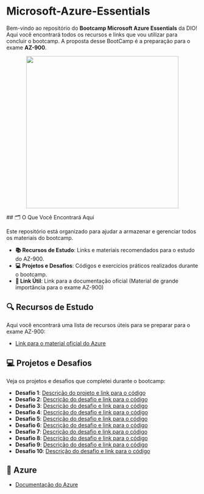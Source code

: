 # Microsoft-Azure-Essentials
Bem-vindo ao repositório do **Bootcamp Microsoft Azure Essentials** da DIO! Aqui você encontrará todos os recursos e links que vou utilizar para concluir o bootcamp. A proposta desse BootCamp é a preparação para o exame **AZ-900**.
<p align="center">
<img width="400" src="https://c.tenor.com/hPN0rA8xC5wAAAAM/work-homework.gif">
</p>
## 🗂️ O Que Você Encontrará Aqui

Este repositório está organizado para ajudar a armazenar e gerenciar todos os materiais do bootcamp.

- **📚 Recursos de Estudo**: Links e materiais recomendados para o estudo do AZ-900.
- **💻 Projetos e Desafios**: Códigos e exercícios práticos realizados durante o bootcamp.
- **🔗 Link Útil**: Link para a documentação oficial (Material de grande importância para o exame AZ-900)

## 🔍 Recursos de Estudo

Aqui você encontrará uma lista de recursos úteis para se preparar para o exame AZ-900:

- [Link para o material oficial do Azure](https://docs.microsoft.com/azure/)

## 💻 Projetos e Desafios

Veja os projetos e desafios que completei durante o bootcamp:

- **Desafio 1**: [Descrição do projeto e link para o código](https://github.com/iurynovarino/Microsoft-Azure-Essentials/blob/main/Desafio%2301%20-%20Cria%C3%A7%C3%A3o-de-VM-em-Azure.md)
- **Desafio 2**: [Descrição do desafio e link para o código](https://github.com/iurynovarino/Microsoft-Azure-Essentials/blob/main/Desafio%2302%20-%20Inst%C3%A2ncia%20de%20Banco%20de%20Dados.md)
- **Desafio 3**: [Descrição do desafio e link para o código](https://github.com/iurynovarino/Microsoft-Azure-Essentials/blob/main/Desafio%2303%20-%20Construindo-Arquiteturas_no_Azure.md)
- **Desafio 4**: [Descrição do desafio e link para o código](https://github.com/iurynovarino/Microsoft-Azure-Essentials/blob/main/Desafio%2304%20-%20Configurando-Recursos.md)
- **Desafio 5**: [Descrição do desafio e link para o código](https://github.com/iurynovarino/Microsoft-Azure-Essentials/blob/main/Desafio%2305%20-%20Dominando-Armazenamento-Azure.md)
- **Desafio 6**: [Descrição do desafio e link para o código](https://github.com/iurynovarino/Microsoft-Azure-Essentials/blob/main/Desafio%2306%20-%20Identidade-Acesso-Seguran%C3%A7a.md)
- **Desafio 7**: [Descrição do desafio e link para o código](https://github.com/iurynovarino/Microsoft-Azure-Essentials/blob/main/Desafio%2307%20-%20Otimizando-Custos-Azure.md)
- **Desafio 8**: [Descrição do desafio e link para o código](https://github.com/iurynovarino/Microsoft-Azure-Essentials/blob/main/Desafio%2308%20-%20Gerenciando-Pol%C3%ADticas-Acesso-Azure.md)
- **Desafio 9**: [Descrição do desafio e link para o código](https://github.com/iurynovarino/Microsoft-Azure-Essentials/blob/main/Desafio%2309%20-%20Ferramentas-De-Implanta%C3%A7%C3%A3o.md)
- **Desafio 10**: [Descrição do desafio e link para o código](https://github.com/iurynovarino/Microsoft-Azure-Essentials/blob/main/Desafio%2310%20-%20Monitoramento-Inteligente.md)
## 🔗 Azure

- [Documentação do Azure](https://docs.microsoft.com/azure/)

